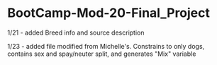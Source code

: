 # BootCamp-Mod-20-Final_Project
1/21 - added Breed info and source description

1/23 - added file modified from Michelle's. Constrains to only dogs, contains sex and spay/neuter split, and generates "Mix" variable
